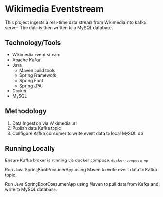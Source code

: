 # Wikimedia Eventstream

This project ingests a real-time data stream from Wikimedia into kafka server. The data is then written to a MySQL
database.

## Technology/Tools
- Wikimedia event stream
- Apache Kafka
- Java
  - Maven build tools
  - Spring Framework
  - Spring Boot
  - Spring JPA
- Docker
- MySQL

## Methodology
1. Data Ingestion via Wikimedia url
2. Publish data Kafka topic
3. Configure Kafka consumer to write event data to local MySQL db

## Running Locally

Ensure Kafka broker is running via docker compose.
`docker-compose up`

Run Java SpringBootProducerApp using Maven to write event data to Kafka topic.

Run Java SpringBootConsumerApp using Maven to pull data from Kafka and write to MySQL database.
